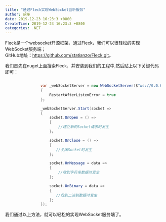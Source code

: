 ```yaml
---
title: "通过Fleck实现WebSocket监听服务"
author: 胡承
date: 2019-12-23 16:23:3 +0800
CreateTime: 2019-12-23 16:23:3 +0800
categories: .NET
---
```


Fleck是一个websocket开源框架，通过Fleck，我们可以很轻松的实现WebSocket服务端；  
GitHub地址：<https://github.com/statianzo/Fleck.git>。

我们首先在nuget上面搜索Fleck，并安装到我们的工程中,然后贴上以下关键代码即可：


``` csharp

                var _webSocketServer = new WebSocketServer($"ws://0.0.0.0:{port}")
                {
                    RestartAfterListenError = true
                };

                _webSocketServer.Start(socket =>
                {
                    socket.OnOpen = () =>
                    {
                        //建立新的Socket请求时发生
                    };

                    socket.OnClose = () =>
                    {
                       //关闭Socket时发生
                    };

                    socket.OnMessage = data =>
                    {
                        //收到字符串数据时发生
                    };

                    socket.OnBinary = data =>
                    {
                       //收到二进制数据时发生
                    };
                });

```

我们通过以上方法，就可以轻松的实现WebSocket服务端了。